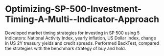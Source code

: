 # Optimizing-SP-500-Investment-Timing-A-Multi--Indicator-Approach
 Developed market timing strategies for investing in SP 500 using 5 indicators: National Activity Index, yearly inflation, US Dollar Index, change in US 2Y treasury yields and credit spreads.  Performed BackTest, compared the strategies with the benchmark strategy of buy and hold.
